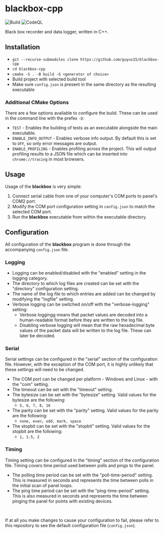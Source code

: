 # blackbox-cpp

![Build](https://github.com/guyus15/blackbox-cpp/actions/workflows/build.yml/badge.svg)
![CodeQL](https://github.com/guyus15/blackbox-cpp/actions/workflows/codeql.yml/badge.svg)

Black box recorder and data logger, written in C++.

## Installation
- `git --recurse-submodules clone https://github.com/guyus15/blackbox-cpp`
- `cd blackbox-cpp`
- `cmake -S . -B build -G <generator of choice>`
- Build project with selected build tool
- Make sure `config.json` is present in the same directory as the resulting executable

### Additional CMake Options
There are a few options available to configure the build. These can be used in the command line with the prefex `-D`:
- `TEST` - Enables the building of tests as an executable alongside the main executable.
- `ENABLE_INFO_OUTPUT` - Enables verbose info output. By default this is set to `OFF`, so only
  error messages are output.
- `ENABLE_PROFILING` - Enables profiling across the project. This will output profiling results to a 
  JSON file which can be inserted into `chrome://tracing` in most browsers.

## Usage
Usage of the **blackbox** is very simple:
1. Connect serial cable from one of your computer's COM ports to panel's COM2 port.
2. Modify the COM port configuration setting in `config.json` to match the
selected COM port.
3. Run the **blackbox** executable from within the executable directory.

## Configuration
All configuration of the **blackbox** program is done through the accompanying `config.json` file.

### Logging
- Logging can be enabled/disabled with the "enabled" setting in the logging category.
- The directory to which log files are created can be set with the "directory" configuration setting.
- The name of the log file to which entries are added can be changed by modifying the "logfile" setting.
- Verbose logging can be switched on/off with the "verbose-logging" setting:
  - Verbose loggingg means that packet values are decoded into a human-readable format before they are written
    to the log file.
  - Disabling verbose logging will mean that the raw hexadecimal byte values of the packet data will be written
    to the log file. These can later be decoded.
    
### Serial
Serial settings can be configured in the "serial" section of the configuration file. However, with the exception of the COM port, it is highly unlikely that 
these settings will need to be changed.

- The COM port can be changed per platform - Windows and Linux - with the "com" setting.
- The timeout can be set with the "timeout" setting.
- The bytesize can be set with the "bytesize" setting. Valid values for the bytesize are the following:
  - `5, 6, 7, 8, 16`
- The parity can be set with the "parity" setting. Valid values for the parity are the following:
  - `none, even, odd, mark, space`
- The stopbit can be set with the "stopbit" setting. Valid values for the stopbit are the following:
  - `1, 1.5, 2`
  
### Timing
Timing setting can be configured in the "timing" section of the configuration file. Timing covers time period used between polls and pings to the panel.

- The polling time period can be set with the "poll-time-period" setting. This is measured in seconds and represents the time between polls in the initial scan of panel loops.
- The ping time period can be set with the "ping-time-period" setting. This is also measured in seconds and represents the time between pinging the panel for points with existing devices.

<br />

If at all you make changes to cause your configuration to fail, please refer to this repository to see the default configuration file (`config.json`).
